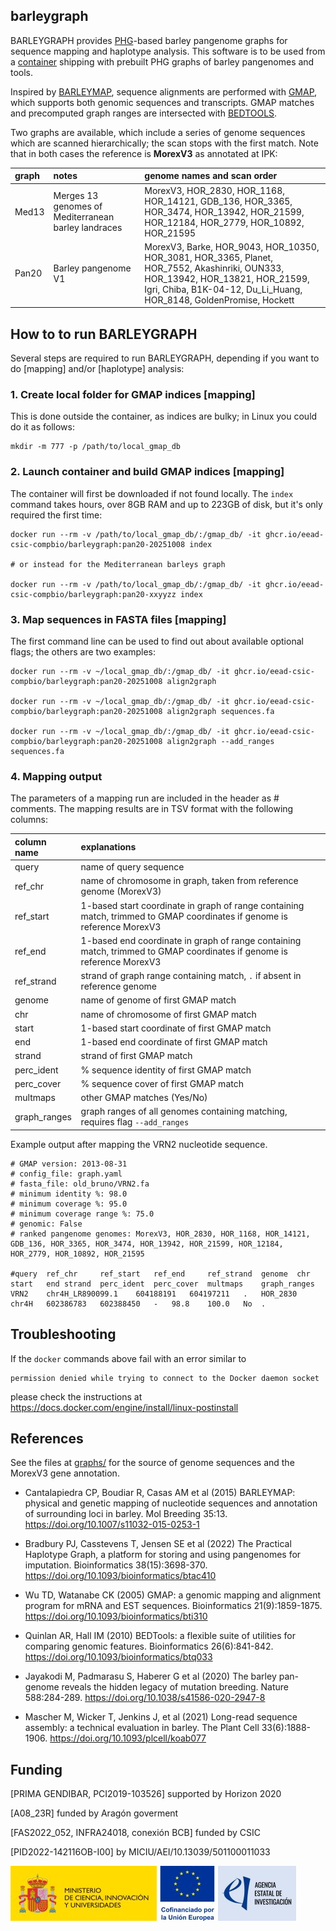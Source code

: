 ## barleygraph

BARLEYGRAPH provides [PHG](https://github.com/maize-genetics/phg_v2)-based barley pangenome graphs 
for sequence mapping and haplotype analysis. This software is to be used from a 
[container](https://github.com/eead-csic-compbio?tab=packages&repo_name=barleygraph)
shipping with prebuilt PHG graphs of barley pangenomes and tools.

Inspired by [BARLEYMAP](https://barleymap.eead.csic.es),
sequence alignments are performed with [GMAP](http://research-pub.gene.com/gmap), which supports both 
genomic sequences and transcripts. GMAP matches and precomputed graph ranges are intersected with
[BEDTOOLS](https://bedtools.readthedocs.io/en/latest).

Two graphs are available, which include a series of genome sequences which are scanned hierarchically;
the scan stops with the first match. Note that in both cases the reference is **MorexV3** as annotated 
at IPK:

|graph|notes|genome names and scan order|
|:----|:----|:-----------|
|Med13|Merges 13 genomes of Mediterranean barley landraces|MorexV3, HOR_2830, HOR_1168, HOR_14121, GDB_136, HOR_3365, HOR_3474, HOR_13942, HOR_21599, HOR_12184, HOR_2779, HOR_10892, HOR_21595|
|Pan20|Barley pangenome V1|MorexV3, Barke, HOR_9043, HOR_10350, HOR_3081, HOR_3365, Planet, HOR_7552, Akashinriki, OUN333, HOR_13942, HOR_13821, HOR_21599, Igri, Chiba, B1K-04-12, Du_Li_Huang, HOR_8148, GoldenPromise, Hockett|

## How to to run BARLEYGRAPH

Several steps are required to run BARLEYGRAPH, depending if you want to do [mapping] and/or [haplotype] analysis:

### 1. Create local folder for GMAP indices [mapping]

This is done outside the container, as indices are bulky; in Linux you could do it as follows:

    mkdir -m 777 -p /path/to/local_gmap_db

### 2. Launch container and build GMAP indices [mapping]

The container will first be downloaded if not found locally.
The `index` command takes hours, over 8GB RAM and up to 223GB of disk, but it's only required the first time:

    docker run --rm -v /path/to/local_gmap_db/:/gmap_db/ -it ghcr.io/eead-csic-compbio/barleygraph:pan20-20251008 index

    # or instead for the Mediterranean barleys graph

    docker run --rm -v /path/to/local_gmap_db/:/gmap_db/ -it ghcr.io/eead-csic-compbio/barleygraph:pan20-xxyyzz index
 
### 3. Map sequences in FASTA files [mapping]

The first command line can be used to find out about available optional flags; the others are two examples:

    docker run --rm -v ~/local_gmap_db/:/gmap_db/ -it ghcr.io/eead-csic-compbio/barleygraph:pan20-20251008 align2graph

    docker run --rm -v ~/local_gmap_db/:/gmap_db/ -it ghcr.io/eead-csic-compbio/barleygraph:pan20-20251008 align2graph sequences.fa

    docker run --rm -v ~/local_gmap_db/:/gmap_db/ -it ghcr.io/eead-csic-compbio/barleygraph:pan20-20251008 align2graph --add_ranges sequences.fa

### 4. Mapping output

The parameters of a mapping run are included in the header as # comments.
The mapping results are in TSV format with the following columns:

|column name|explanations|
|:----------|:-----------|
|query|name of query sequence|
|ref_chr|name of chromosome in graph, taken from reference genome (MorexV3)|
|ref_start|1-based start coordinate in graph of range containing match, trimmed to GMAP coordinates if genome is reference MorexV3|
|ref_end|1-based end coordinate in graph of range containing match, trimmed to GMAP coordinates if genome is reference MorexV3|
|ref_strand|strand of graph range containing match, `.` if absent in reference genome|
|genome|name of genome of first GMAP match|
|chr|name of chromosome of first GMAP match|
|start|1-based start coordinate of first GMAP match|
|end|1-based end coordinate of first GMAP match|
|strand|strand of first GMAP match|
|perc_ident|% sequence identity of first GMAP match|
|perc_cover|% sequence cover of first GMAP match|
|multmaps|other GMAP matches (Yes/No)|
|graph_ranges|graph ranges of all genomes containing matching, requires flag `--add_ranges`|

Example output after mapping the VRN2 nucleotide sequence.

    # GMAP version: 2013-08-31
    # config_file: graph.yaml
    # fasta_file: old_bruno/VRN2.fa
    # minimum identity %: 98.0
    # minimum coverage %: 95.0
    # minimum coverage range %: 75.0
    # genomic: False
    # ranked pangenome genomes: MorexV3, HOR_2830, HOR_1168, HOR_14121, GDB_136, HOR_3365, HOR_3474, HOR_13942, HOR_21599, HOR_12184, HOR_2779, HOR_10892, HOR_21595

    #query	ref_chr		ref_start	ref_end		ref_strand	genome	chr	start	end	strand	perc_ident	perc_cover	multmaps	graph_ranges
    VRN2	chr4H_LR890099.1	604188191	604197211	.	HOR_2830	chr4H	602386783	602388450	-	98.8	100.0	No	.

## Troubleshooting

If the `docker` commands above fail with an error similar to 

    permission denied while trying to connect to the Docker daemon socket

please check the instructions at https://docs.docker.com/engine/install/linux-postinstall


## References

See the files at [graphs/](https://github.com/eead-csic-compbio/barleygraph/tree/main/graphs) for the source of genome sequences and the MorexV3 gene annotation.

* Cantalapiedra CP, Boudiar R, Casas AM et al (2015) BARLEYMAP: physical and genetic mapping of nucleotide sequences and annotation of surrounding loci in barley. Mol Breeding 35:13. https://doi.org/10.1007/s11032-015-0253-1

* Bradbury PJ, Casstevens T, Jensen SE et al (2022) The Practical Haplotype Graph, a platform for storing and using pangenomes for imputation. Bioinformatics 38(15):3698-370. https://doi.org/10.1093/bioinformatics/btac410

* Wu TD, Watanabe CK (2005) GMAP: a genomic mapping and alignment program for mRNA and EST sequences. Bioinformatics 21(9):1859-1875. https://doi.org/10.1093/bioinformatics/bti310

* Quinlan AR, Hall IM (2010) BEDTools: a flexible suite of utilities for comparing genomic features. Bioinformatics 26(6):841-842. https://doi.org/10.1093/bioinformatics/btq033

* Jayakodi M, Padmarasu S, Haberer G et al (2020) The barley pan-genome reveals the hidden legacy of mutation breeding. Nature 588:284-289. https://doi.org/10.1038/s41586-020-2947-8

* Mascher M, Wicker T, Jenkins J, et al (2021) Long-read sequence assembly: a technical evaluation in barley. The Plant Cell 33(6):1888-1906. https://doi.org/10.1093/plcell/koab077


## Funding 

[PRIMA GENDIBAR, PCI2019-103526] supported by Horizon 2020 

[A08_23R] funded by Aragón goverment 

[FAS2022_052, INFRA24018, conexión BCB] funded by CSIC

[PID2022-142116OB-I00] by MICIU/AEI/10.13039/501100011033

![AEI](./AEI.jpg)

